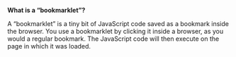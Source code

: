 **What is a “bookmarklet”?**

A “bookmarklet” is a tiny bit of JavaScript code saved as a bookmark inside the browser. You use a bookmarklet by clicking it inside a browser, as you would a regular bookmark. The JavaScript code will then execute on the page in which it was loaded.